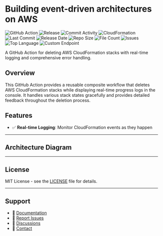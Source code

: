 # Building event-driven architectures on AWS

![GitHub Action](https://img.shields.io/badge/GitHub-Action-blue?logo=github)&nbsp;![Release](https://github.com/subhamay-bhattacharyya/1803-event-bridge-cft/actions/workflows/release.yaml/badge.svg)&nbsp;![Commit Activity](https://img.shields.io/github/commit-activity/t/subhamay-bhattacharyya/1803-event-bridge-cft)&nbsp;![CloudFormation](https://img.shields.io/badge/AWS-CloudFormation-orange?logo=amazonaws)&nbsp;![Last Commit](https://img.shields.io/github/last-commit/subhamay-bhattacharyya/1803-event-bridge-cft)&nbsp;![Release Date](https://img.shields.io/github/release-date/subhamay-bhattacharyya/1803-event-bridge-cft)&nbsp;![Repo Size](https://img.shields.io/github/repo-size/subhamay-bhattacharyya/1803-event-bridge-cft)&nbsp;![File Count](https://img.shields.io/github/directory-file-count/subhamay-bhattacharyya/1803-event-bridge-cft)&nbsp;![Issues](https://img.shields.io/github/issues/subhamay-bhattacharyya/1803-event-bridge-cft)&nbsp;![Top Language](https://img.shields.io/github/languages/top/subhamay-bhattacharyya/1803-event-bridge-cft)&nbsp;![Custom Endpoint](https://img.shields.io/endpoint?url=https://gist.githubusercontent.com/bsubhamay/5472bca2441b53ba65d50f9078b72bf9/raw/1803-event-bridge-cft.json?)


A GitHub Action for deleting AWS CloudFormation stacks with real-time logging and comprehensive error handling.

## Overview

This GitHub Action provides a reusable composite workflow that deletes AWS CloudFormation stacks while displaying real-time progress logs in the console. It handles various stack states gracefully and provides detailed feedback throughout the deletion process.

## Features

- ✅ **Real-time Logging**: Monitor CloudFormation events as they happen

---

## Architecture Diagram


---

## License

MIT License - see the [LICENSE](LICENSE) file for details.

---

## Support

- 📖 [Documentation](https://github.com/subhamay-bhattacharyya/1803-event-bridge-cft/wiki)
- 🐛 [Report Issues](https://github.com/subhamay-bhattacharyya/1803-event-bridge-cft/issues)
- 💬 [Discussions](https://github.com/subhamay-bhattacharyya/1803-event-bridge-cft/discussions)
- 📧 [Contact](mailto:support@subhamay.aws@gmail.com)